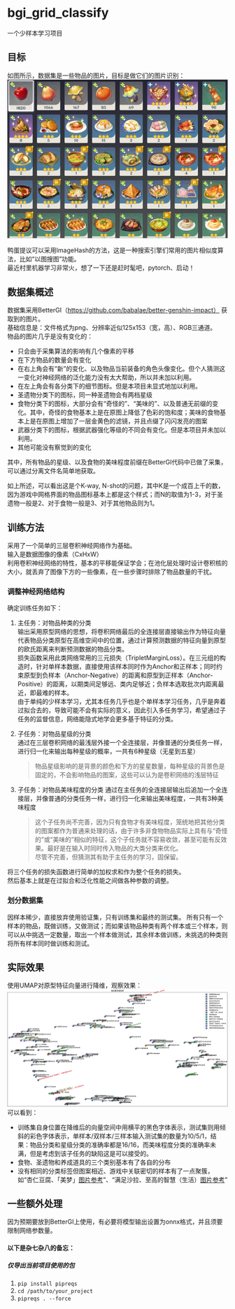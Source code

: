 # bgi_grid_classify
一个少样本学习项目  

## 目标  
如图所示，数据集是一些物品的图片，目标是做它们的图片识别：  
![示例背包界面](docs/示例背包界面.png)  

鸭蛋提议可以采用ImageHash的方法，这是一种搜索引擎们常用的图片相似度算法，比如“以图搜图”功能。  
最近村里机器学习非常火，想了一下还是赶时髦吧，pytorch、启动！  

## 数据集概述
数据集采用BetterGI（https://github.com/babalae/better-genshin-impact） 获取到的图片。  
基础信息是：文件格式为png、分辨率近似125x153（宽，高）、RGB三通道。  
物品的图片几乎是没有变化的：
* 只会由于采集算法的影响有几个像素的平移
* 在下方物品的数量会有变化
* 在右上角会有“新”的变化、以及物品当前装备的角色头像变化。但个人猜测这一变化对神经网络的泛化能力没有太大帮助，所以并未加以利用。
* 在左上角会有各分类下的细节图标。但是本项目未显式地加以利用。
* 圣遗物分类下的图标，同一种圣遗物会有两档星级
* 食物分类下的图标，大部分会有“奇怪的”、“美味的”、以及普通无前缀的变化。其中，奇怪的食物基本上是在原图上降低了色彩的饱和度；美味的食物基本上是在原图上增加了一层金黄色的滤镜，并且点缀了闪闪发亮的图案
* 武器分类下的图标，根据武器强化等级的不同会有变化。但是本项目并未加以利用。
* 其他可能没有察觉到的变化
  
其中，所有物品的星级、以及食物的美味程度前缀在BetterGI代码中已做了采集，可以通过分离文件名简单地获取。  

如上所述，可以看出这是个K-way, N-shot的问题，其中K是一个成百上千的数，因为游戏中网格界面的物品图标基本上都是这个样式；而N的取值为1-3，对于圣遗物一般是2、对于食物一般是3、对于其他物品则为1。

## 训练方法
采用了一个简单的三层卷积神经网络作为基础。  
输入是数据图像的像素（CxHxW）  
利用卷积神经网络的特性，基本的平移能保证学会；在池化层处理时设计卷积核的大小，就丢弃了图像下方的一些像素，在一些步骤时排除了物品数量的干扰。  

### 调整神经网络结构
确定训练任务如下：  
1. 主任务：对物品种类的分类  
输出采用原型网络的思想，将卷积网络最后的全连接层直接输出作为特征向量代表物品分类原型在高维空间中的位置，通过计算预测数据的特征向量到原型的欧氏距离来判断预测数据的物品分类。  
损失函数采用此类网络常用的三元损失（TripletMarginLoss）。在三元组的构造时，针对单样本数据，直接使用该样本同时作为Anchor和正样本；同时约束原型到负样本（Anchor-Negative）的距离和原型到正样本（Anchor-Positive）的距离，以期类间足够远、类内足够近；负样本选取批次内距离最近，即最难的样本。  
由于单纯的少样本学习，尤其本任务几乎也是个单样本学习任务，几乎是奔着过拟合去的，导致可能不会有实际的意义，因此引入多任务学习，希望通过子任务的监督信息，网络能隐式地学会更多基于特征的分类。
2. 子任务：对物品星级的分类  
通过在三层卷积网络的最浅层外接一个全连接层，并像普通的分类任务一样，进行归一化来输出每种星级的概率，一共有6种星级（无星到五星）  
	
	> 物品星级影响的是背景的颜色和下方的星星数量，每种星级的背景色是固定的，不会影响物品的图案，这些可以认为是卷积网络的浅层特征
3. 子任务：对物品美味程度的分类
通过在主任务的全连接层输出后追加一个全连接层，并像普通的分类任务一样，进行归一化来输出美味程度，一共有3种美味程度  
	> 这个子任务尚不完善，因为只有食物才有美味程度，笼统地把其他分类的图案都作为普通来处理的话，由于许多非食物物品实际上具有与“奇怪的”或“美味的”相似的特征，这个子任务就不容易收敛，甚至可能有反效果。最好是在输入时同时传入物品的大类分类来优化。  
	> 尽管不完善，但猜测其有助于主任务的学习，固保留。

将三个任务的损失函数进行简单的加权求和作为整个任务的损失。  
然后基本上就是在过拟合和泛化性能之间做各种参数的调整。

### 划分数据集
因样本稀少，直接放弃使用验证集，只有训练集和最终的测试集。
所有只有一个样本的物品，既做训练，又做测试；而如果该物品种类有两个样本或三个样本，则可以从中挑选一定数量，取出一个样本做测试，其余样本做训练，未挑选的种类则将所有样本同时做训练和测试。

## 实际效果
使用UMAP对原型特征向量进行降维，观察效果：
![测试集预测结果](docs/测试集预测结果.png)  
可以看到：
* 训练集自身位置在降维后的向量空间中用横平的黑色字体表示，测试集则用倾斜的彩色字体表示，单样本/双样本/三样本输入测试集的数量为10/5/1，结果：物品分类和星级分类的准确率都是16/16，而美味程度分类的准确率未满，但是考虑到该子任务的缺陷这是可以接受的。
* 食物、圣遗物和养成道具的三个类别基本有了各自的分布
* 没有相同的分类标签但图案相近、游戏中关联密切的样本有了一点聚簇，如“杏仁豆腐、「美梦」[图片参考](https://wiki.biligame.com/ys/%E6%9D%8F%E4%BB%81%E8%B1%86%E8%85%90)”、“满足沙拉、至高的智慧（生活）[图片参考](https://wiki.biligame.com/ys/%E6%BB%A1%E8%B6%B3%E6%B2%99%E6%8B%89)”


## 一些额外处理
因为预期要放到BetterGI上使用，有必要将模型输出设置为onnx格式，并且须要限制网络参数量。


#### 以下是杂七杂八的备忘：
##### 仅导出当前项目使用的包
1. `pip install pipreqs`  
2. `cd /path/to/your_project`  
3. `pipreqs . --force`
